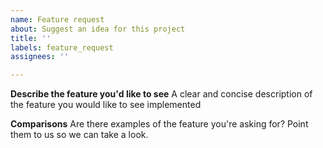```yaml
---
name: Feature request
about: Suggest an idea for this project
title: ''
labels: feature_request
assignees: ''

---
```


**Describe the feature you'd like to see**
A clear and concise description of the feature you would like to see implemented

**Comparisons**
Are there examples of the feature you're asking for? Point them to us so we can take a look.

